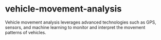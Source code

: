 # vehicle-movement-analysis
Vehicle movement analysis leverages advanced technologies such as GPS, sensors, and machine learning to monitor and interpret the movement patterns of vehicles. 
